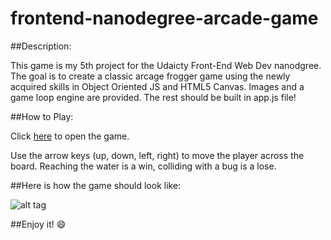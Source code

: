 frontend-nanodegree-arcade-game
===============================

##Description:

This game is my 5th project for the Udaicty Front-End Web Dev nanodgree.  The goal is to create a classic arcage frogger game using the newly acquired skills in Object Oriented JS and HTML5 Canvas.  Images and a game loop engine are provided.  The rest should be built in app.js file!

##How to Play:

Click [here](https://mashablair.github.io/arcade-game/) to open the game.

Use the arrow keys (up, down, left, right) to move the player across the board. Reaching the water is a win, colliding with a bug is a lose.

##Here is how the game should look like:  

![alt tag](https://github.com/mashablair/arcade-game/blob/master/Screen%20Shot%202016-08-17%20at%2012.18.40%20PM.png)

##Enjoy it!  :smile:
